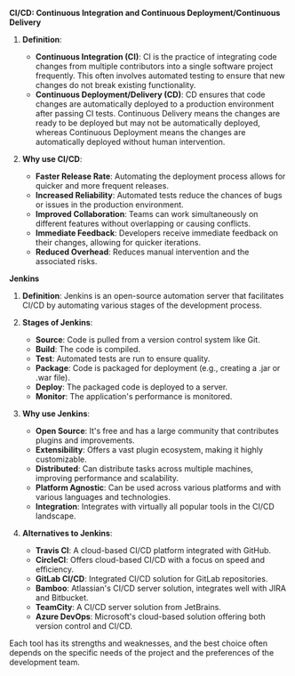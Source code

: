 **CI/CD: Continuous Integration and Continuous Deployment/Continuous Delivery** 

1. **Definition**:
   - **Continuous Integration (CI)**: CI is the practice of integrating code changes from multiple contributors into a single software project frequently. This often involves automated testing to ensure that new changes do not break existing functionality.
   - **Continuous Deployment/Delivery (CD)**: CD ensures that code changes are automatically deployed to a production environment after passing CI tests. Continuous Delivery means the changes are ready to be deployed but may not be automatically deployed, whereas Continuous Deployment means the changes are automatically deployed without human intervention.

2. **Why use CI/CD**:
   - **Faster Release Rate**: Automating the deployment process allows for quicker and more frequent releases.
   - **Increased Reliability**: Automated tests reduce the chances of bugs or issues in the production environment.
   - **Improved Collaboration**: Teams can work simultaneously on different features without overlapping or causing conflicts.
   - **Immediate Feedback**: Developers receive immediate feedback on their changes, allowing for quicker iterations.
   - **Reduced Overhead**: Reduces manual intervention and the associated risks.

**Jenkins**

1. **Definition**: Jenkins is an open-source automation server that facilitates CI/CD by automating various stages of the development process.

2. **Stages of Jenkins**:
   - **Source**: Code is pulled from a version control system like Git.
   - **Build**: The code is compiled.
   - **Test**: Automated tests are run to ensure quality.
   - **Package**: Code is packaged for deployment (e.g., creating a .jar or .war file).
   - **Deploy**: The packaged code is deployed to a server.
   - **Monitor**: The application's performance is monitored.

3. **Why use Jenkins**:
   - **Open Source**: It's free and has a large community that contributes plugins and improvements.
   - **Extensibility**: Offers a vast plugin ecosystem, making it highly customizable.
   - **Distributed**: Can distribute tasks across multiple machines, improving performance and scalability.
   - **Platform Agnostic**: Can be used across various platforms and with various languages and technologies.
   - **Integration**: Integrates with virtually all popular tools in the CI/CD landscape.

4. **Alternatives to Jenkins**:
   - **Travis CI**: A cloud-based CI/CD platform integrated with GitHub.
   - **CircleCI**: Offers cloud-based CI/CD with a focus on speed and efficiency.
   - **GitLab CI/CD**: Integrated CI/CD solution for GitLab repositories.
   - **Bamboo**: Atlassian's CI/CD server solution, integrates well with JIRA and Bitbucket.
   - **TeamCity**: A CI/CD server solution from JetBrains.
   - **Azure DevOps**: Microsoft's cloud-based solution offering both version control and CI/CD.

Each tool has its strengths and weaknesses, and the best choice often depends on the specific needs of the project and the preferences of the development team.

